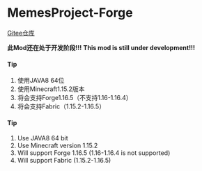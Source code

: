 # MemesProject-Forge 
[Gitee仓库](https://gitee.com/tex-true-studio/MemesProject-Forge/blob/master/src/main/resources/logo.png)

**此Mod还在处于开发阶段!!!**
**This mod is still under development!!!**

#### Tip

1.  使用JAVA8 64位
2.  使用Minecraft1.15.2版本
3.  将会支持Forge1.16.5（不支持1.16-1.16.4）
4.  将会支持Fabric（1.15.2-1.16.5）


#### Tip

1. Use JAVA8 64 bit 
2. Use Minecraft version 1.15.2 
3. Will support Forge 1.16.5 (1.16-1.16.4 is not supported) 
4. Will support Fabric (1.15.2-1.16.5)
